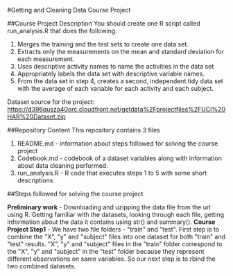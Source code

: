 #Getting and Cleaning Data Course Project

##Course Project Description
 You should create one R script called run_analysis.R that does the following. 

  1. Merges the training and the test sets to create one data set.
  2. Extracts only the measurements on the mean and standard deviation for each measurement. 
  3. Uses descriptive activity names to name the activities in the data set
  4. Appropriately labels the data set with descriptive variable names. 
  5. From the data set in step 4, creates a second, independent tidy data set with the average of each variable for each activity and each subject.
 
Dataset source for the project:
https://d396qusza40orc.cloudfront.net/getdata%2Fprojectfiles%2FUCI%20HAR%20Dataset.zip 

##Repository Content
This repository contains 3 files
1. README.md - information about steps followed for solving the course project
2. Codebook.md - codebook of a dataset variables along with information about data cleaning performed. 
3. run_analysis.R - R code that executes steps 1 to 5 with some short descriptions

##Steps followed for solving the course project

<b>Preliminary work</b> - Downloading and uzipping the data file from the url using R. Getting familiar with the datasets, looking through each file, getting information about the data it contains using str() and summary().
<b>Course Project Step1</b> - We have two file folders - "train" and "test". First step is to combine the "X", "y" and "subject" files into one dataset for both "train" and "test" results. "X", "y" and "subject" files in the "train" folder correspond to the "X", "y" and "subject" in the "test" folder because they represent different observations on same variables. So our next step is to rbind the two combined datasets. 




